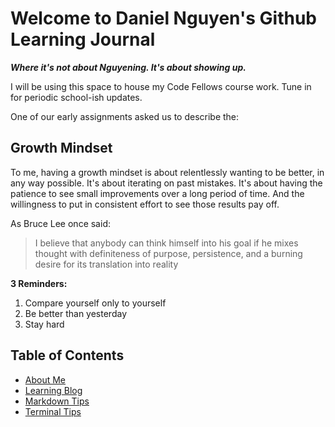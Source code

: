 
# Welcome to Daniel Nguyen's Github Learning Journal

**_Where it's not about Nguyening. It's about showing up._**

I will be using this space to house my Code Fellows course work. Tune in for periodic school-ish updates. 

One of our early assignments asked us to describe the:
## Growth Mindset

To me, having a growth mindset is about relentlessly wanting to be better, in any way possible. It's about iterating on past mistakes. It's about having the patience to see small improvements over a long period of time. And the willingness to put in consistent effort to see those results pay off. 

As Bruce Lee once said:

> I believe that anybody can think himself into his goal if he mixes 
> thought with definiteness of purpose, persistence, and a burning
> desire for its translation into reality

**3 Reminders:**
1. Compare yourself only to yourself
2. Be better than yesterday
3. Stay hard

## Table of Contents
- [About Me](aboutme)
- [Learning Blog](learningblog)
- [Markdown Tips](markdown)
- [Terminal Tips](terminal)







